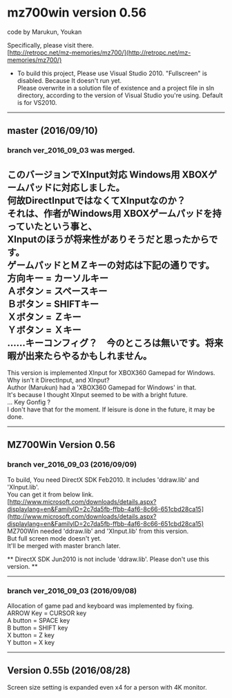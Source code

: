 <!-- コメント -->
# mz700win version 0.56
code by Marukun, Youkan 
   
Specifically, please visit there.  
[http://retropc.net/mz-memories/mz700/](http://retropc.net/mz-memories/mz700/)  
  
- To build this project, Please use Visual Studio 2010. "Fullscreen" is disabled. Because It doesn't run yet.  
Please overwrite in a solution file of existence and a project file in sln directory, according to the version of Visual Studio you're using.
Default is for VS2010.  

---
## master (2016/09/10)
### branch ver_2016_09_03 was merged.

このバージョンでXInput対応 Windows用 XBOXゲームパッドに対応しました。  
何故DirectInputではなくてXInputなのか？  
それは、作者がWindows用 XBOXゲームパッドを持っていたという事と、  
XInputのほうが将来性がありそうだと思ったからです。   
ゲームパッドとＭＺキーの対応は下記の通りです。  
方向キー = カーソルキー  
Ａボタン = スペースキー  
Ｂボタン = SHIFTキー  
Ｘボタン = Ｚキー  
Ｙボタン = Ｘキー  
……キーコンフィグ？　今のところは無いです。将来暇が出来たらやるかもしれません。  
---
This version is implemented XInput for XBOX360 Gamepad for Windows.  
Why isn't it DirectInput, and XInput?  
Author (Marukun) had a 'XBOX360 Gamepad for Windows' in that.  
It's because I thought XInput seemed to be with a bright future.  
... Key Gonfig ?  
I don't have that for the moment. If leisure is done in the future, it may be done.  

---
## MZ700Win Version 0.56
### branch ver_2016_09_03 (2016/09/09)

To build, You need DirectX SDK Feb2010. It includes 'ddraw.lib' and 'XInput.lib'.  
You can get it from below link.  
[http://www.microsoft.com/downloads/details.aspx?displaylang=en&FamilyID=2c7da5fb-ffbb-4af6-8c66-651cbd28ca15](http://www.microsoft.com/downloads/details.aspx?displaylang=en&FamilyID=2c7da5fb-ffbb-4af6-8c66-651cbd28ca15)  
MZ700Win needed 'ddraw.lib' and 'XInput.lib' from this version.  
But full screen mode doesn't  yet.  
It'll be merged with master branch later.  

** DirectX SDK Jun2010 is not include 'ddraw.lib'. Please don't use this version. **  

---
### branch ver_2016_09_03 (2016/09/08)
Allocation of game pad and keyboard was implemented by fixing.  
ARROW Key = CURSOR key  
A button = SPACE key  
B button = SHIFT key  
X button = Z key  
Y button = X key  

---
## Version 0.55b (2016/08/28)
Screen size setting is expanded even x4 for a person with 4K monitor.  
